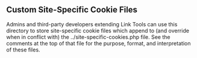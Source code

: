 ## Custom Site-Specific Cookie Files

Admins and third-party developers extending Link Tools can use this directory to store site-specific cookie files which append to (and override when in conflict with) the ../site-specific-cookies.php file. See the comments at the top of that file for the purpose, format, and interpretation of these files.
